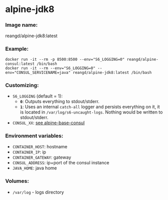 alpine-jdk8
===


### Image name:
reangd/alpine-jdk8:latest


### Example:
```
docker run -it --rm -p 8500:8500 --env="S6_LOGGING=0" reangd/alpine-consul:latest /bin/bash
docker run -it --rm --env="S6_LOGGING=0" --env="CONSUL_SERVICENAME=java" reangd/alpine-jdk8:latest /bin/bash
```


### Customizing:
* `S6_LOGGING` (default = 1): 
  * **`0`**: Outputs everything to stdout/stderr.
  * **`1`**: Uses an internal `catch-all` logger and persists everything on it, it is located in `/var/log/s6-uncaught-logs`. Nothing would be written to stdout/stderr.
* `CONSUL_XX`: [see alpine-base-consul](https://github.com/ReanGD/docker-alpine/blob/master/alpine-base-consul/README.md)


### Environment variables:
* `CONTAINER_HOST`: hostname
* `CONTAINER_IP`: ip
* `CONTAINER_GATEWAY`: gateway
* `CONSUL_ADDRESS`: ip+port of the consul instance
* `JAVA_HOME`: java home


### Volumes:
* `/var/log` - logs directory
